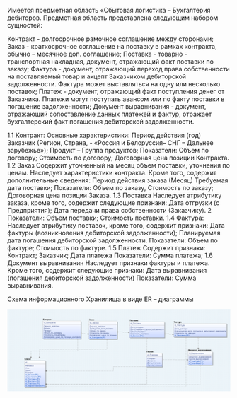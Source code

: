 Имеется предметная область «Сбытовая логистика – Бухгалтерия дебиторов. 
Предметная область представлена следующим набором сущностей: 

Контракт - долгосрочное рамочное соглашение между сторонами; 
Заказ - краткосрочное соглашение на поставку в рамках контракта, обычно – месячное доп. соглашение; 
Поставка - товарно - транспортная накладная, документ, отражающий факт поставки по заказу;
Фактура - документ, отражающий переход права собственности на поставляемый товар и акцепт Заказчиком дебиторской задолженности. Фактура может выставляться на одну или несколько поставок;
Платеж - документ, отражающий факт поступления денег от Заказчика. Платежи могут поступать авансом или по факту поставки в погашение задолженности;
Документ выравнивания - документ, отражающий сопоставление данных платежей и фактур, отражает бухгалтерский факт погашения дебиторской задолженности. 

1.1 Контракт:  Основные характеристики: Период действия (год) Заказчик (Регион, Страна, - «Россия и Белоруссия– СНГ – Дальнее зарубежье»); Продукт – Группа продуктов; Показатели: Объем по договору; Стоимость по договору; Договорная цена позиции Контракта. 
1.2 Заказ 
Содержит уточненный на месяц объем поставки, уточнения по ценам. Наследует характеристики контракта. Кроме того, содержит дополнительные сведения: Период действия заказа (Месяц) Требуемая дата поставки; Показатели: Объем по заказу, Стоимость по заказу; Договорная цена позиции Заказа. 
1.3 Поставка Наследует атрибутику заказа, кроме того, содержит следующие признаки: Дата отгрузки (с Предприятия); Дата передачи права собственности (Заказчику). 
2 Показатели: Объем поставки; Стоимость поставки. 
1.4 Фактура:  Наследует атрибутику поставок, кроме того, содержит признаки: Дата фактуры (возникновения дебиторской задолженности); Планируемая дата погашения дебиторской задолженности. Показатели: Объем по фактуре; Стоимость по фактуре. 
1.5 Платеж Содержит признаки: Контракт; Заказчик; Дата платежа Показатели: Сумма платежа; 
1.6 Документ выравнивания Наследует признаки фактуры и платежа. Кроме того, содержит следующие признаки: Дата выравнивания (погашения дебиторской задолженности) Показатели: Сумма выравнивания. 

Схема информационного Хранилища в виде ER – диаграммы

![Схема информационного Хранилища в виде ER – диаграммы](https://github.com/aovakur/databasedesign/blob/master/picture.PNG?raw=true)